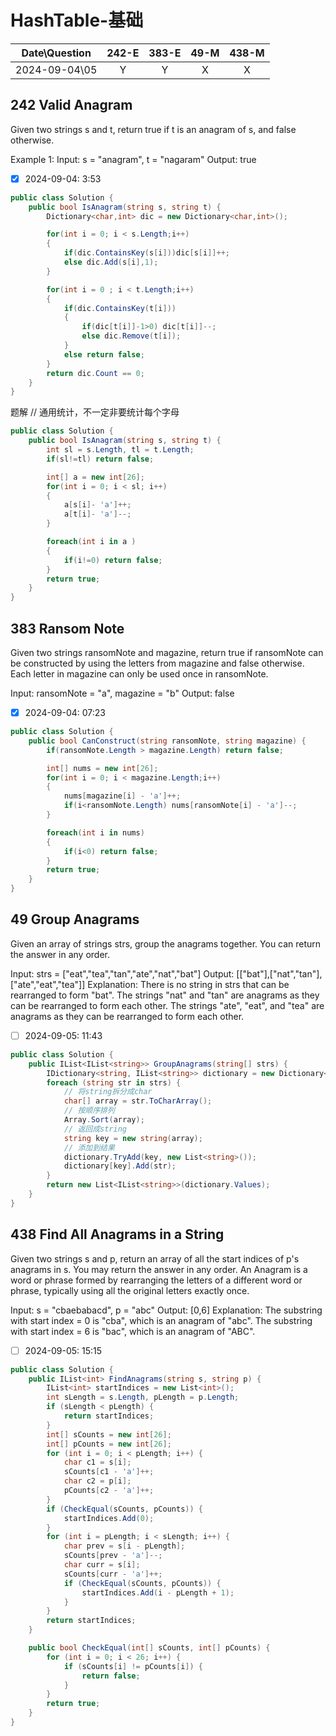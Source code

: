 # HashTable-基础

|Date\Question|242-E|383-E|49-M|438-M|
|:----:|:----:|:----:|:----:|:----:|
|2024-09-04\05|Y|Y|X|X|

## 242 Valid Anagram
Given two strings s and t, return true if t is an anagram of s, and false otherwise.

Example 1:
Input: s = "anagram", t = "nagaram"
Output: true

- [X] 2024-09-04: 3:53

```c#
public class Solution {
    public bool IsAnagram(string s, string t) {
        Dictionary<char,int> dic = new Dictionary<char,int>();

        for(int i = 0; i < s.Length;i++)
        {
            if(dic.ContainsKey(s[i]))dic[s[i]]++;
            else dic.Add(s[i],1);
        }

        for(int i = 0 ; i < t.Length;i++)
        {
            if(dic.ContainsKey(t[i]))
            {
                if(dic[t[i]]-1>0) dic[t[i]]--;
                else dic.Remove(t[i]);
            }
            else return false;
        }
        return dic.Count == 0;
    }
}
```
题解
// 通用统计，不一定非要统计每个字母
```C#
public class Solution {
    public bool IsAnagram(string s, string t) {
        int sl = s.Length, tl = t.Length;
        if(sl!=tl) return false;

        int[] a = new int[26];
        for(int i = 0; i < sl; i++)
        {
            a[s[i]- 'a']++;
            a[t[i]- 'a']--;
        }

        foreach(int i in a )
        {
            if(i!=0) return false;
        }
        return true;
    }
}
```

## 383 Ransom Note
Given two strings ransomNote and magazine, return true if ransomNote can be constructed by using the letters from magazine and false otherwise.
Each letter in magazine can only be used once in ransomNote.

Input: ransomNote = "a", magazine = "b"
Output: false

- [X] 2024-09-04: 07:23

```c#
public class Solution {
    public bool CanConstruct(string ransomNote, string magazine) {
        if(ransomNote.Length > magazine.Length) return false;

        int[] nums = new int[26];
        for(int i = 0; i < magazine.Length;i++)
        {
            nums[magazine[i] - 'a']++;
            if(i<ransomNote.Length) nums[ransomNote[i] - 'a']--;
        }

        foreach(int i in nums)
        {
            if(i<0) return false;
        }
        return true;
    }
}
```

## 49 Group Anagrams
Given an array of strings strs, group the anagrams together. You can return the answer in any order.

Input: strs = ["eat","tea","tan","ate","nat","bat"]
Output: [["bat"],["nat","tan"],["ate","eat","tea"]]
Explanation:
There is no string in strs that can be rearranged to form "bat".
The strings "nat" and "tan" are anagrams as they can be rearranged to form each other.
The strings "ate", "eat", and "tea" are anagrams as they can be rearranged to form each other.

- [ ] 2024-09-05: 11:43

```c#
public class Solution {
    public IList<IList<string>> GroupAnagrams(string[] strs) {
        IDictionary<string, IList<string>> dictionary = new Dictionary<string, IList<string>>();
        foreach (string str in strs) {
            // 将string拆分成char
            char[] array = str.ToCharArray();
            // 按顺序排列
            Array.Sort(array);
            // 返回成string
            string key = new string(array);
            // 添加到结果
            dictionary.TryAdd(key, new List<string>());
            dictionary[key].Add(str);
        }
        return new List<IList<string>>(dictionary.Values);
    }
}
```
## 438 Find All Anagrams in a String
Given two strings s and p, return an array of all the start indices of p's anagrams in s. You may return the answer in any order.
An Anagram is a word or phrase formed by rearranging the letters of a different word or phrase, typically using all the original letters exactly once.

Input: s = "cbaebabacd", p = "abc"
Output: [0,6]
Explanation:
The substring with start index = 0 is "cba", which is an anagram of "abc".
The substring with start index = 6 is "bac", which is an anagram of "ABC".

- [ ] 2024-09-05: 15:15

```c#
public class Solution {
    public IList<int> FindAnagrams(string s, string p) {
        IList<int> startIndices = new List<int>();
        int sLength = s.Length, pLength = p.Length;
        if (sLength < pLength) {
            return startIndices;
        }
        int[] sCounts = new int[26];
        int[] pCounts = new int[26];
        for (int i = 0; i < pLength; i++) {
            char c1 = s[i];
            sCounts[c1 - 'a']++;
            char c2 = p[i];
            pCounts[c2 - 'a']++;
        }
        if (CheckEqual(sCounts, pCounts)) {
            startIndices.Add(0);
        }
        for (int i = pLength; i < sLength; i++) {
            char prev = s[i - pLength];
            sCounts[prev - 'a']--;
            char curr = s[i];
            sCounts[curr - 'a']++;
            if (CheckEqual(sCounts, pCounts)) {
                startIndices.Add(i - pLength + 1);
            }
        }
        return startIndices;
    }

    public bool CheckEqual(int[] sCounts, int[] pCounts) {
        for (int i = 0; i < 26; i++) {
            if (sCounts[i] != pCounts[i]) {
                return false;
            }
        }
        return true;
    }
}
```
